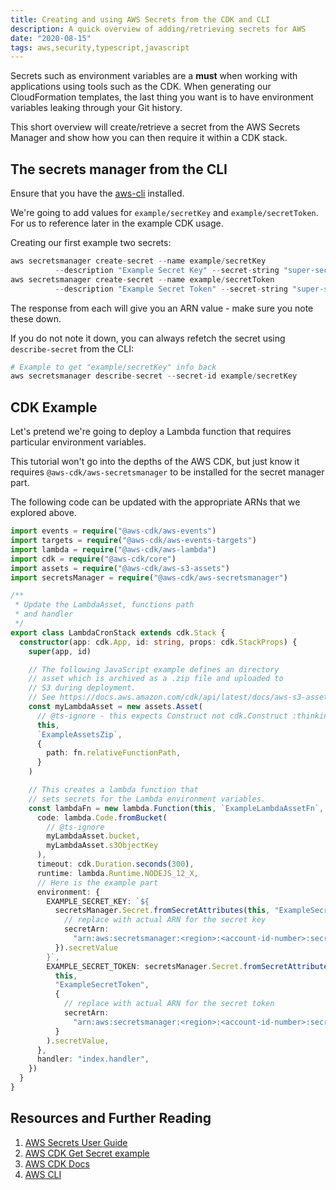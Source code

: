```yaml
---
title: Creating and using AWS Secrets from the CDK and CLI
description: A quick overview of adding/retrieving secrets for AWS
date: "2020-08-15"
tags: aws,security,typescript,javascript
---
```


Secrets such as environment variables are a **must** when working with applications using tools such as the CDK. When generating our CloudFormation templates, the last thing you want is to have environment variables leaking through your Git history.

This short overview will create/retrieve a secret from the AWS Secrets Manager and show how you can then require it within a CDK stack.

## The secrets manager from the CLI

Ensure that you have the [aws-cli](https://aws.amazon.com/cli/) installed.

We're going to add values for `example/secretKey` and `example/secretToken`. For us to reference later in the example CDK usage.

Creating our first example two secrets:

```s
aws secretsmanager create-secret --name example/secretKey
          --description "Example Secret Key" --secret-string "super-secret-key"
aws secretsmanager create-secret --name example/secretToken
          --description "Example Secret Token" --secret-string "super-secret-token"
```

The response from each will give you an ARN value - make sure you note these down.

If you do not note it down, you can always refetch the secret using `describe-secret` from the CLI:

```s
# Example to get "example/secretKey" info back
aws secretsmanager describe-secret --secret-id example/secretKey
```

## CDK Example

Let's pretend we're going to deploy a Lambda function that requires particular environment variables.

This tutorial won't go into the depths of the AWS CDK, but just know it requires `@aws-cdk/aws-secretsmanager` to be installed for the secret manager part.

The following code can be updated with the appropriate ARNs that we explored above.

```ts
import events = require("@aws-cdk/aws-events")
import targets = require("@aws-cdk/aws-events-targets")
import lambda = require("@aws-cdk/aws-lambda")
import cdk = require("@aws-cdk/core")
import assets = require("@aws-cdk/aws-s3-assets")
import secretsManager = require("@aws-cdk/aws-secretsmanager")

/**
 * Update the LambdaAsset, functions path
 * and handler
 */
export class LambdaCronStack extends cdk.Stack {
  constructor(app: cdk.App, id: string, props: cdk.StackProps) {
    super(app, id)

    // The following JavaScript example defines an directory
    // asset which is archived as a .zip file and uploaded to
    // S3 during deployment.
    // See https://docs.aws.amazon.com/cdk/api/latest/docs/aws-s3-assets-readme.html
    const myLambdaAsset = new assets.Asset(
      // @ts-ignore - this expects Construct not cdk.Construct :thinking:
      this,
      `ExampleAssetsZip`,
      {
        path: fn.relativeFunctionPath,
      }
    )

    // This creates a lambda function that
    // sets secrets for the Lambda environment variables.
    const lambdaFn = new lambda.Function(this, `ExampleLambdaAssetFn`, {
      code: lambda.Code.fromBucket(
        // @ts-ignore
        myLambdaAsset.bucket,
        myLambdaAsset.s3ObjectKey
      ),
      timeout: cdk.Duration.seconds(300),
      runtime: lambda.Runtime.NODEJS_12_X,
      // Here is the example part
      environment: {
        EXAMPLE_SECRET_KEY: `${
          secretsManager.Secret.fromSecretAttributes(this, "ExampleSecretKey", {
            // replace with actual ARN for the secret key
            secretArn:
              "arn:aws:secretsmanager:<region>:<account-id-number>:secret:<secret-name>-<random-6-characters>",
          }).secretValue
        }`,
        EXAMPLE_SECRET_TOKEN: secretsManager.Secret.fromSecretAttributes(
          this,
          "ExampleSecretToken",
          {
            // replace with actual ARN for the secret token
            secretArn:
              "arn:aws:secretsmanager:<region>:<account-id-number>:secret:<secret-name>-<random-6-characters>",
          }
        ).secretValue,
      },
      handler: "index.handler",
    })
  }
}
```

## Resources and Further Reading

1. [AWS Secrets User Guide](https://docs.aws.amazon.com/secretsmanager/latest/userguide/tutorials_basic.html)
2. [AWS CDK Get Secret example](https://docs.aws.amazon.com/cdk/latest/guide/get_secrets_manager_value.html)
3. [AWS CDK Docs](https://docs.aws.amazon.com/cdk/api/latest/docs/aws-secretsmanager-readme.html#create-a-new-secret-in-a-stack)
4. [AWS CLI](https://aws.amazon.com/cli/)
